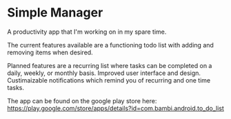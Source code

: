 # Simple Manager
A productivity app that I'm working on in my spare time.

The current features available are a functioning todo list with adding and removing items when desired.

Planned features are a recurring list where tasks can be completed on a daily, weekly, or monthly basis. Improved user interface and design. Custimaizable notifications which remind you of recurring and one time tasks.

The app can be found on the google play store here: https://play.google.com/store/apps/details?id=com.bambi.android.to_do_list
